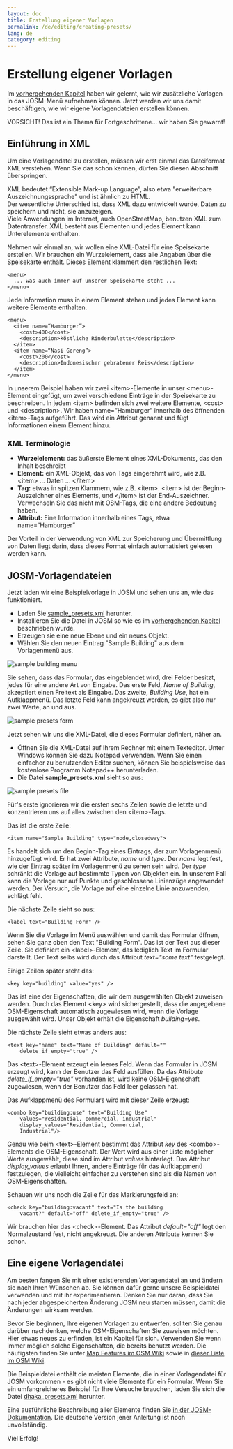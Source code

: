 ```yaml
---
layout: doc
title: Erstellung eigener Vorlagen
permalink: /de/editing/creating-presets/
lang: de
category: editing
---
```


Erstellung eigener Vorlagen
===========================


Im [vorhergehenden Kapitel](/de/editing/josm-presets) haben wir gelernt, wie wir zusätzliche Vorlagen
in das JOSM-Menü aufnehmen können. Jetzt werden wir uns damit beschäftigen, wie wir eigene 
Vorlagendateien erstellen können.

VORSICHT! Das ist ein Thema für Fortgeschrittene... wir haben Sie gewarnt!

Einführung in XML
-----------------
Um eine Vorlagendatei zu erstellen, müssen wir erst einmal das Dateiformat XML verstehen. Wenn Sie das schon
kennen, dürfen Sie diesen Abschnitt überspringen.

XML bedeutet “Extensible Mark-up Language”, also etwa "erweiterbare Auszeichnungssprache" und ist ähnlich zu HTML.  
Der wesentliche Unterschied ist, dass XML dazu entwickelt wurde, Daten zu speichern und nicht, sie anzuzeigen.  
Viele Anwendungen im Internet, auch OpenStreetMap, benutzen XML zum Datentransfer. XML besteht aus Elementen und
jedes Element kann Unterelemente enthalten.  

Nehmen wir einmal an, wir wollen eine XML-Datei für eine Speisekarte
erstellen. Wir brauchen ein Wurzelelement, dass alle Angaben über die Speisekarte enthält. Dieses Element klammert
den restlichen Text:

	<menu>
      ... was auch immer auf unserer Speisekarte steht ...
	</menu>

Jede Information muss in einem Element stehen und jedes Element kann weitere Elemente enthalten.

  	<menu>
	  <item name=“Hamburger”>
		<cost>400</cost>
		<description>köstliche Rinderbulette</description>
	  </item>
	  <item name=“Nasi Goreng”>
		<cost>200</cost>
		<description>Indonesischer gebratener Reis</description>
	  </item>
  	</menu>

In unserem Beispiel haben wir zwei &lt;item&gt;-Elemente in unser &lt;menu&gt;-Element eingefügt, um zwei
verschiedene Einträge in der Speisekarte zu beschreiben. In jedem &lt;item&gt; befinden sich zwei weitere 
Elemente, &lt;cost&gt; und &lt;description&gt;.  Wir haben name=”Hamburger” innerhalb des öffnenden 
&lt;item&gt;-Tags aufgeführt. Das wird ein Attribut genannt und fügt Informationen einem Element hinzu.


### XML Terminologie
-	**Wurzelelement:** das äußerste Element eines XML-Dokuments, das den Inhalt beschreibt
-	**Element:** ein XML-Objekt, das von Tags eingerahmt wird, wie z.B. &lt;item&gt; ... Daten ... &lt;/item&gt;
-	**Tag:** etwas in spitzen Klammern, wie z.B. &lt;item&gt;.  &lt;item&gt; ist der
	Beginn-Auszeichner eines Elements, und &lt;/item&gt; ist der End-Auszeichner. Verwechseln Sie das
	nicht mit OSM-Tags, die eine andere Bedeutung haben.
-	**Attribut:** Eine Information innerhalb eines Tags, etwa name=“Hamburger”

Der Vorteil in der Verwendung von XML zur Speicherung und Übermittlung von Daten liegt darin, dass dieses Format
einfach automatisiert gelesen werden kann.


JOSM-Vorlagendateien
--------------------
Jetzt laden wir eine Beispielvorlage in JOSM und sehen uns an, wie das funktioniert.

-	Laden Sie [sample_presets.xml](/files/sample_presets.xml) herunter.
-	Installieren Sie die Datei in JOSM so wie es im [vorhergehenden Kapitel](/de/editing/josm-presets) beschrieben wurde.
-	Erzeugen sie eine neue Ebene und ein neues Objekt.
-	Wählen Sie den neuen Eintrag "Sample Building" aus dem Vorlagenmenü aus.

![sample building menu][]

Sie sehen, dass das Formular, das eingeblendet wird, drei Felder besitzt, jedes für eine andere Art von Eingabe. 
Das erste Feld, *Name of Building*, akzeptiert einen Freitext als Eingabe. Das zweite, *Building Use*, hat ein Aufklappmenü.
Das letzte Feld kann angekreuzt werden, es gibt also nur zwei Werte, an und aus.

![sample presets form][]

Jetzt sehen wir uns die XML-Datei, die dieses Formular definiert, näher an.

-	Öffnen Sie die XML-Datei auf Ihrem Rechner mit einem Texteditor. Unter Windows können Sie dazu Notepad verwenden. Wenn Sie einen einfacher zu benutzenden Editor suchen, können Sie beispielsweise das kostenlose Programm  Notepad++ herunterladen.
-	Die Datei **sample_presets.xml** sieht so aus:

![sample presets file][]

Für's erste ignorieren wir die ersten sechs Zeilen sowie die letzte und konzentrieren uns auf alles zwischen den
&lt;item&gt;-Tags.

Das ist die erste Zeile:

	<item name="Sample Building" type="node,closedway">

Es handelt sich um den Beginn-Tag eines Eintrags, der zum Vorlagenmenü hinzugefügt wird. Er hat zwei Attribute, *name* und *type*. Der *name* legt fest, wie der Eintrag später im Vorlagenmenü zu sehen sein wird. Der *type* schränkt die Vorlage auf bestimmte Typen von Objekten ein. In unserem Fall kann die Vorlage nur auf Punkte und geschlossene Linienzüge angewendet werden. Der Versuch, die Vorlage auf eine einzelne Linie anzuwenden, schlägt fehl.

Die nächste Zeile sieht so aus:

	<label text="Building Form" />

Wenn Sie die Vorlage im Menü auswählen und damit das Formular öffnen, sehen Sie ganz oben den Text "Building Form". Das ist der Text aus dieser Zeile. Sie definiert ein &lt;label&gt;-Element, das lediglich Text im Formular darstellt. Der Text selbs wird durch das Attribut *text="some text"* festgelegt.

Einige Zeilen später steht das:

	<key key="building" value="yes" />

Das ist eine der Eigenschaften, die wir dem ausgewählten Objekt zuweisen werden. Durch das Element &lt;key&gt; wird sichergestellt, dass die angegebene OSM-Eigenschaft automatisch zugewiesen wird, wenn die Vorlage ausgewählt wird. Unser Objekt erhält die Eigenschaft *building=yes*.

Die nächste Zeile sieht etwas anders aus:

	<text key="name" text="Name of Building" default=""
		delete_if_empty="true" />

Das &lt;text&gt;-Element erzeugt ein leeres Feld. Wenn das Formular in JOSM erzeugt wird, kann der Benutzer das Feld ausfüllen. Da das Attribute *delete_if_empty="true"* vorhanden ist, wird keine OSM-Eigenschaft zugewiesen, wenn der Benutzer das Feld leer gelassen hat.

Das Aufklappmenü des Formulars wird mit dieser Zeile erzeugt:

	<combo key="building:use" text="Building Use"
		values="residential, commercial, industrial"
		display_values="Residential, Commercial,
		Industrial"/>

Genau wie beim &lt;text&gt;-Element bestimmt das Attribut *key* des &lt;combo&gt;-Elements die OSM-Eigenschaft. Der Wert wird aus einer Liste möglicher Werte ausgewählt, diese sind im Attribut *values* hinterlegt. Das Attribut *display_values* erlaubt Ihnen, andere Einträge für das Aufklappmenü festzulegen, die vielleicht einfacher zu verstehen sind als die Namen von OSM-Eigenschaften.

Schauen wir uns noch die Zeile für das Markierungsfeld an:

	<check key="building:vacant" text="Is the building
		vacant?" default="off" delete_if_empty="true" />

Wir brauchen hier das &lt;check&gt;-Element. Das Attribut *default="off"* legt den Normalzustand fest, nicht angekreuzt. Die anderen Attribute kennen Sie schon.

Eine eigene Vorlagendatei
-------------------------

Am besten fangen Sie mit einer existierenden Vorlagendatei an und ändern sie nach Ihren Wünschen ab. Sie können dafür gerne unsere Beispieldatei verwenden und mit ihr experimentieren. Denken Sie nur daran, dass Sie nach jeder abgespeicherten Änderung JOSM neu starten müssen, damit die Änderungen wirksam werden.

Bevor Sie beginnen, Ihre eigenen Vorlagen zu entwerfen, sollten Sie genau darüber nachdenken, welche OSM-Eigenschaften Sie zuweisen möchten. Hier etwas neues zu erfinden, ist ein Kapitel für sich. Verwenden Sie wenn immer möglich solche Eigenschaften, die bereits benutzt werden. Die häufigsten finden Sie unter [Map Features im OSM Wiki](http://wiki.openstreetmap.org/wiki/DE:Map_Features) sowie in [dieser Liste im OSM Wiki](http://wiki.openstreetmap.org/wiki/DE:Howto_Map_A).

Die Beispieldatei enthält die meisten Elemente, die in einer Vorlagendatei für JOSM vorkommen - es gibt nicht viele Elemente für ein Formular. Wenn Sie ein umfangreicheres Beispiel für Ihre Versuche brauchen, laden Sie sich die Datei [dhaka_presets.xml](/files/dhaka_presets.xml) herunter.

Eine ausführliche Beschreibung aller Elemente finden Sie [in der JOSM-Dokumentation](http://josm.openstreetmap.de/wiki/TaggingPresets). Die deutsche Version jener Anleitung ist noch unvollständig.

Viel Erfolg!


[sample building menu]: /images/en/editing/creating-custom-presets/sample-building-menu.png
[sample presets form]: /images/en/editing/creating-custom-presets/sample-presets-form.png
[sample presets file]: /images/en/editing/creating-custom-presets/sample-presets-file.png
